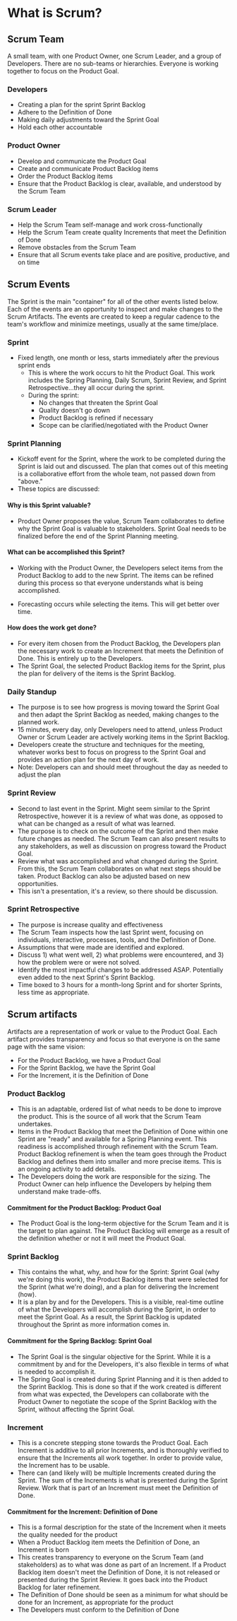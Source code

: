 # What is Scrum?

## Scrum Team

A small team, with one Product Owner, one Scrum Leader, and a group of Developers. There are no sub-teams or hierarchies. Everyone is working together to focus on the Product Goal.

### Developers

* Creating a plan for the sprint Sprint Backlog
* Adhere to the Definition of Done
* Making daily adjustments toward the Sprint Goal
* Hold each other accountable

### Product Owner

* Develop and communicate the Product Goal
* Create and communicate Product Backlog items
* Order the Product Backlog items
* Ensure that the Product Backlog is clear, available, and understood by the Scrum Team

### Scrum Leader

* Help the Scrum Team self-manage and work cross-functionally
* Help the Scrum Team create quality Increments that meet the Definition of Done
* Remove obstacles from the Scrum Team
* Ensure that all Scrum events take place and are positive, productive, and on time

## Scrum Events

The Sprint is the main "container" for all of the other events listed below. Each of the events are an opportunity to inspect and make changes to the Scrum Artifacts. The events are created to keep a regular cadence to the team's workflow and minimize meetings, usually at the same time/place.

### Sprint

* Fixed length, one month or less, starts immediately after the previous sprint ends
  * This is where the work occurs to hit the Product Goal. This work includes the Spring Planning, Daily Scrum, Sprint Review, and Sprint Retrospective...they all occur during the sprint.
  * During the sprint:
    * No changes that threaten the Sprint Goal
    * Quality doesn't go down
    * Product Backlog is refined if necessary
    * Scope can be clarified/negotiated with the Product Owner

### Sprint Planning

* Kickoff event for the Sprint, where the work to be completed during the Sprint is laid out and discussed. The plan that comes out of this meeting is a collaborative effort from the whole team, not passed down from "above."
* These topics are discussed:
  
#### Why is this Sprint valuable?

* Product Owner proposes the value, Scrum Team collaborates to define why the Sprint Goal is valuable to stakeholders. Sprint Goal needs to be finalized before the end of the Sprint Planning meeting.
  
#### What can be accomplished this Sprint?

* Working with the Product Owner, the Developers select items from the Product Backlog to add to the new Sprint. The items can be refined during this process so that everyone understands what is being accomplished.
  
* Forecasting occurs while selecting the items. This will get better over time.
  
#### How does the work get done?

* For every item chosen from the Product Backlog, the Developers plan the necessary work to create an Increment that meets the Definition of Done. This is entirely up to the Developers.
* The Sprint Goal, the selected Product Backlog items for the Sprint, plus the plan for delivery of the items is the Sprint Backlog.

### Daily Standup

* The purpose is to see how progress is moving toward the Sprint Goal and then adapt the Sprint Backlog as needed, making changes to the planned work.
* 15 minutes, every day, only Developers need to attend, unless Product Owner or Scrum Leader are actively working items in the Sprint Backlog.
* Developers create the structure and techniques for the meeting, whatever works best to focus on progress to the Sprint Goal and provides an action plan for the next day of work.
* Note: Developers can and should meet throughout the day as needed to adjust the plan

### Sprint Review

* Second to last event in the Sprint. Might seem similar to the Sprint Retrospective, however it is a review of what was done, as opposed to what can be changed as a result of what was learned.
* The purpose is to check on the outcome of the Sprint and then make future changes as needed. The Scrum Team can also present results to any stakeholders, as well as discussion on progress toward the Product Goal.
* Review what was accomplished and what changed during the Sprint. From this, the Scrum Team collaborates on what next steps should be taken. Product Backlog can also be adjusted based on new opportunities.
* This isn't a presentation, it's a review, so there should be discussion.

### Sprint Retrospective

* The purpose is increase quality and effectiveness
* The Scrum Team inspects how the last Sprint went, focusing on individuals, interactive, processes, tools, and the Definition of Done.
* Assumptions that were made are identified and explored.
* Discuss 1) what went well, 2) what problems were encountered, and 3) how the problem were or were not solved.
* Identify the most impactful changes to be addressed ASAP. Potentially even added to the next Sprint's Sprint Backlog.
* Time boxed to 3 hours for a month-long Sprint and for shorter Sprints, less time as appropriate.

## Scrum artifacts

Artifacts are a representation of work or value to the Product Goal. Each artifact provides transparency and focus so that everyone is on the same page with the same vision:

* For the Product Backlog, we have a Product Goal
* For the Sprint Backlog, we have the Sprint Goal
* For the Increment, it is the Definition of Done

### Product Backlog

* This is an adaptable, ordered list of what needs to be done to improve the product. This is the source of all work that the Scrum Team undertakes.
* Items in the Product Backlog that meet the Definition of Done within one Sprint are "ready" and available for a Spring Planning event. This readiness is accomplished through refinement with the Scrum Team. Product Backlog refinement is when the team goes through the Product Backlog and defines them into smaller and more precise items. This is an ongoing activity to add details.
* The Developers doing the work are responsible for the sizing. The Product Owner can help influence the Developers by helping them understand make trade-offs.

#### Commitment for the Product Backlog: Product Goal

* The Product Goal is the long-term objective for the Scrum Team and it is the target to plan against. The Product Backlog will emerge as a result of the definition whether or not it will meet the Product Goal.
  
### Sprint Backlog

* This contains the what, why, and how for the Sprint: Sprint Goal (why we're doing this work), the Product Backlog items that were selected for the Sprint (what we're doing), and a plan for delivering the Increment (how).
* It is a plan by and for the Developers. This is a visible, real-time outline of what the Developers will accomplish during the Sprint, in order to meet the Sprint Goal. As a result, the Sprint Backlog is updated throughout the Sprint as more information comes in.

#### Commitment for the Spring Backlog: Sprint Goal

* The Sprint Goal is the singular objective for the Sprint. While it is a commitment by and for the Developers, it's also flexible in terms of what is needed to accomplish it.
* The Spring Goal is created during Sprint Planning and it is then added to the Sprint Backlog. This is done so that if the work created is different from what was expected, the Developers can collaborate with the Product Owner to negotiate the scope of the Sprint Backlog with the Sprint, without affecting the Sprint Goal.

### Increment

* This is a concrete stepping stone towards the Product Goal. Each Increment is additive to all prior Increments, and is thoroughly verified to ensure that the Increments all work together. In order to provide value, the Increment has to be usable.
* There can (and likely will) be multiple Increments created during the Sprint. The sum of the Increments is what is presented during the Sprint Review. Work that is part of an Increment must meet the Definition of Done.

#### Commitment for the Increment: Definition of Done

* This is a formal description for the state of the Increment when it meets the quality needed for the product
* When a Product Backlog item meets the Definition of Done, an Increment is born
* This creates transparency to everyone on the Scrum Team (and stakeholders) as to what was done as part of an Increment. If a Product Backlog item doesn't meet the Definition of Done, it is not released or presented during the Sprint Review. It goes back into the Product Backlog for later refinement.
* The Definition of Done should be seen as a minimum for what should be done for an Increment, as appropriate for the product
* The Developers must conform to the Definition of Done
